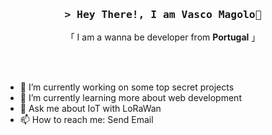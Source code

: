 <h3 align="center">
        <samp>&gt; Hey There!, I am
                <b>Vasco Magolo</b>👋
        </samp>
</h3>
<p align="center">「 I am a wanna be developer from <b>Portugal</b> 」</p>
<br>
    <br>

- 🔭 I’m currently working on some top secret projects
- 🌱 I’m currently learning more about web development
- 💬 Ask me about IoT with LoRaWan
- 📫 How to reach me: <a src='vascomagolo@gmail.com'>Send Email</a>

